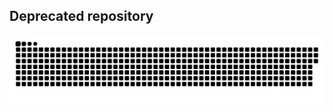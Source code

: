 ## Deprecated repository

<a href="https://discord.gg/jSHHJSUWdY"><img src="contributions.svg"></a>
